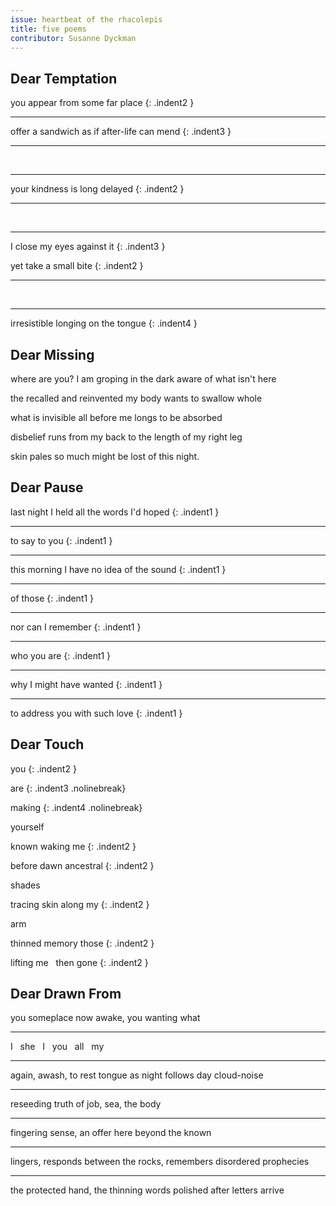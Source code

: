 ```yaml
---
issue: heartbeat of the rhacolepis
title: five poems
contributor: Susanne Dyckman
---
```


<style>
.indent1 {
    text-indent: 2.75rem;
}

.indent2 {
    text-indent: 5.5rem;
}

.indent3 {
    text-indent: 8.25rem;
}

.indent4 {
    text-indent: 11.0rem;
}

.indent5 {
    text-indent: 13.75rem;
}

.indent6 {
    text-indent: 16.5rem;
}

.indent7 {
    text-indent: 19.25rem;
}

.indent8 {
    text-indent: 22.0rem;
}

.indent9 {
    text-indent: 24.75rem;
}

.indent10 {
    text-indent: 27.5rem;
}

</style>

## Dear Temptation

you appear from some far place
{: .indent2 }

---

offer a sandwich as if after-life can mend
{: .indent3 }

---

&nbsp;

---

your kindness is long delayed
{: .indent2 }

---

&nbsp;

---

I close my eyes against it
{: .indent3 }

yet take a small bite
{: .indent2 }

---

&nbsp;

---

irresistible longing on the tongue
{: .indent4 }

## Dear Missing

where are you? I am groping in the dark aware of what isn't here

the recalled and reinvented my body wants to swallow whole

what is invisible all before me longs to be absorbed

disbelief runs from my back to the length of my right leg

skin pales so much might be lost of this night.

## Dear Pause

last night I held all the words I'd hoped
{: .indent1 }

---

to say to you
{: .indent1 }

---

this morning I have no idea of the sound
{: .indent1 }

---

of those
{: .indent1 }

---

nor can I remember
{: .indent1 }

---

who you are
{: .indent1 }

---

why I might have wanted
{: .indent1 }

---

to address you with such love
{: .indent1 }

## Dear Touch

you
{: .indent2 }

are
{: .indent3 .nolinebreak}

making
{: .indent4 .nolinebreak}

yourself

known waking me
{: .indent2 }

before dawn ancestral
{: .indent2 }

shades

tracing skin along my
{: .indent2 }

arm

thinned memory those
{: .indent2 }

lifting me&nbsp;&nbsp;&nbsp;then gone
{: .indent2 }

## Dear Drawn From

you someplace now awake, you wanting what

---

I&nbsp;&nbsp;&nbsp;she&nbsp;&nbsp;&nbsp;I&nbsp;&nbsp;&nbsp;you&nbsp;&nbsp;&nbsp;all&nbsp;&nbsp;&nbsp;my

---

again, awash, to rest tongue as night follows day cloud-noise

---

reseeding truth of job, sea, the body

---

fingering sense, an offer here beyond the known

---

lingers, responds between the rocks, remembers disordered prophecies

---

the protected hand, the thinning words polished after letters arrive
